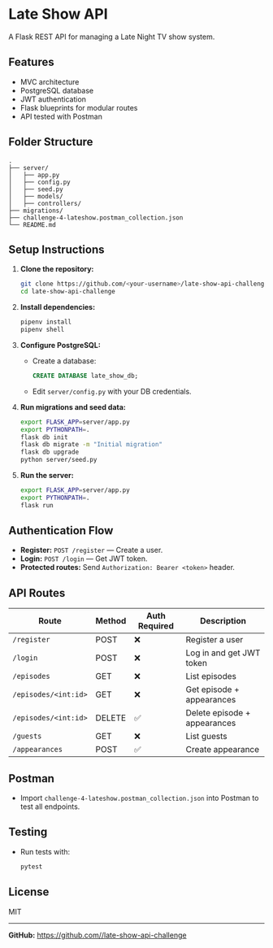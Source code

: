 # Late Show API

A Flask REST API for managing a Late Night TV show system.

## Features

- MVC architecture
- PostgreSQL database
- JWT authentication
- Flask blueprints for modular routes
- API tested with Postman

## Folder Structure

```
.
├── server/
│   ├── app.py
│   ├── config.py
│   ├── seed.py
│   ├── models/
│   ├── controllers/
├── migrations/
├── challenge-4-lateshow.postman_collection.json
└── README.md
```

## Setup Instructions

1. **Clone the repository:**
   ```bash
   git clone https://github.com/<your-username>/late-show-api-challenge.git
   cd late-show-api-challenge
   ```

2. **Install dependencies:**
   ```bash
   pipenv install
   pipenv shell
   ```

3. **Configure PostgreSQL:**
   - Create a database:
     ```sql
     CREATE DATABASE late_show_db;
     ```
   - Edit `server/config.py` with your DB credentials.

4. **Run migrations and seed data:**
   ```bash
   export FLASK_APP=server/app.py
   export PYTHONPATH=.
   flask db init
   flask db migrate -m "Initial migration"
   flask db upgrade
   python server/seed.py
   ```

5. **Run the server:**
   ```bash
   export FLASK_APP=server/app.py
   export PYTHONPATH=.
   flask run
   ```

## Authentication Flow

- **Register:** `POST /register` — Create a user.
- **Login:** `POST /login` — Get JWT token.
- **Protected routes:** Send `Authorization: Bearer <token>` header.

## API Routes

| Route                       | Method | Auth Required | Description                       |
|-----------------------------|--------|---------------|-----------------------------------|
| `/register`                 | POST   | ❌            | Register a user                   |
| `/login`                    | POST   | ❌            | Log in and get JWT token          |
| `/episodes`                 | GET    | ❌            | List episodes                     |
| `/episodes/<int:id>`        | GET    | ❌            | Get episode + appearances         |
| `/episodes/<int:id>`        | DELETE | ✅            | Delete episode + appearances      |
| `/guests`                   | GET    | ❌            | List guests                       |
| `/appearances`              | POST   | ✅            | Create appearance                 |

## Postman

- Import `challenge-4-lateshow.postman_collection.json` into Postman to test all endpoints.

## Testing

- Run tests with:
  ```bash
  pytest
  ```

## License

MIT

---

**GitHub:** [https://github.com/<your-username>/late-show-api-challenge](https://github.com/<your-username>/late-show-api-challenge)
